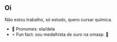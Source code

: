 ## Oi

Não estou trabalho, só estudo, quero cursar química. 
- 🌸 Pronomes: ela/dela
- ⭐ Fun fact: sou medalhista de ouro na omasp.
🌻
